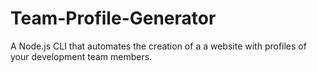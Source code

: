 # Team-Profile-Generator
A Node.js CLI that automates the creation of a a website with profiles of your development team members.
